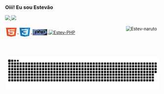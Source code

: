 ### Oiii! Eu sou Estevão   

<div>   
  <a href="https://github.com/Estevao3">   
    <img height="180em" src="https://github-readme-stats.vercel.app/api?username=Estevao3&show_icons=true&theme=merko&include_all_commits=true&count_private=true"/>   
    <img height="180em" src="https://github-readme-stats.vercel.app/api/top-langs/?username=Estevao3&layout=compact&langs_count=7&theme=merko"/> 
 </div> 
  
  <div style="display: inline_block"> <br>   
    <img align="center" alt="Estev-HTML" height="30" width="40" src="https://raw.githubusercontent.com/devicons/devicon/master/icons/html5/html5-original.svg">   
    <img align="center" alt="Estev-CSS" height="30" width="40" src="https://raw.githubusercontent.com/devicons/devicon/master/icons/css3/css3-original.svg">   
    <img align="center" alt="Estev-PHP" height="40" width="50" src="https://raw.githubusercontent.com/devicons/devicon/master/icons/php/php-original.svg">
    <img align="center" alt="Estev-PHP" height="40" width="50" src="https://cdn.jsdelivr.net/gh/devicons/devicon/icons/laravel/laravel-plain-wordmark.svg">
    <img align="right" alt="Estev-naruto" height="100" width="110" src="https://c.tenor.com/vgS3-AbN_cEAAAAC/naruto-uzumaki-anime.gif"> 
  </div>   

  
  ![Snake animation](https://github.com/Estevao3/Estevao3/blob/output/github-contribution-grid-snake.svg)
